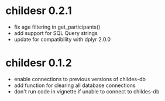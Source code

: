 # childesr 0.2.1
- fix age filtering in get_participants()
- add support for SQL Query strings
- update for compatibility with dplyr 2.0.0

# childesr 0.1.2
- enable connections to previous versions of childes-db
- add function for clearing all database connections
- don't run code in vignette if unable to connect to childes-db
